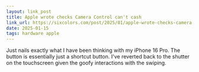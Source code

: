 ```yaml
---
layout: link_post
title: Apple wrote checks Camera Control can't cash
link_url: https://sixcolors.com/post/2025/01/apple-wrote-checks-camera-control-cant-cash/
date: 2025-01-15
tags: hardware apple
---
```


Just nails exactly what I have been thinking with my iPhone 16 Pro. The button is essentially just a shortcut button. I've reverted back to the shutter on the touchscreen given the goofy interactions with the swiping.

